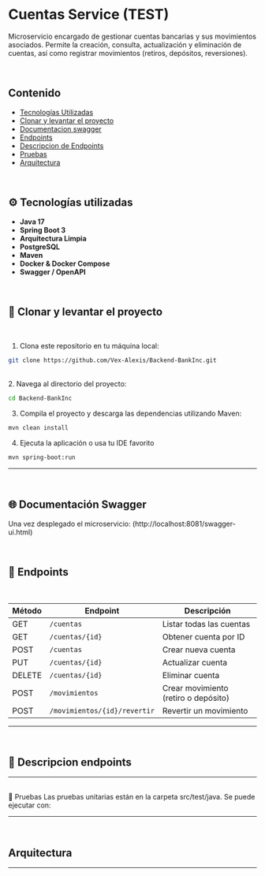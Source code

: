 # Cuentas Service (TEST)

Microservicio encargado de gestionar cuentas bancarias y sus movimientos asociados. Permite la creación, consulta, actualización y eliminación de cuentas, así como registrar movimientos (retiros, depósitos, reversiones).

<br> <!-- Salto de línea -->

## Contenido

- [Tecnologías Utilizadas](#%EF%B8%8F-tecnologías-utilizadas)
- [Clonar y levantar el proyecto](#-clonar-y-levantar-el-proyecto)
- [Documentacion swagger](#-documentación-swagger)
- [Endpoints](#-endpoints)
- [Descripcion de Endpoints](#-descripcion-de-endpoints)
- [Pruebas](#pruebas)
- [Arquitectura](#arquitectura)



<br> <!-- Salto de línea -->

## ⚙️ Tecnologías utilizadas

- **Java 17**
- **Spring Boot 3**
- **Arquitectura Limpia**
- **PostgreSQL**
- **Maven**
- **Docker & Docker Compose**
- **Swagger / OpenAPI**

<br> <!-- Salto de línea -->

## 🔧 Clonar y levantar el proyecto

<br> <!-- Salto de línea -->
1. Clona este repositorio en tu máquina local:
```bash
git clone https://github.com/Vex-Alexis/Backend-BankInc.git
```
<br> <!-- Salto de línea -->
2. Navega al directorio del proyecto:
```bash
cd Backend-BankInc
```
3. Compila el proyecto y descarga las dependencias utilizando Maven:
```bash
mvn clean install
```
4. Ejecuta la aplicación o usa tu IDE favorito
```bash
mvn spring-boot:run
```


---
<br> <!-- Salto de línea -->

## 🌐 Documentación Swagger 
Una vez desplegado el microservicio:
(http://localhost:8081/swagger-ui.html)


<br> <!-- Salto de línea -->
## 🚀 Endpoints
<br> <!-- Salto de línea -->

| Método | Endpoint                | Descripción                             |
|--------|-------------------------|-----------------------------------------|
| GET    | `/cuentas`              | Listar todas las cuentas                |
| GET    | `/cuentas/{id}`         | Obtener cuenta por ID                   |
| POST   | `/cuentas`              | Crear nueva cuenta                      |
| PUT    | `/cuentas/{id}`         | Actualizar cuenta                       |
| DELETE | `/cuentas/{id}`         | Eliminar cuenta                         |
| POST   | `/movimientos`          | Crear movimiento (retiro o depósito)    |
| POST   | `/movimientos/{id}/revertir` | Revertir un movimiento             |

---
<br> <!-- Salto de línea -->
## 🚀 Descripcion endpoints

---
<br> <!-- Salto de línea -->
🧪 Pruebas
Las pruebas unitarias están en la carpeta src/test/java. Se puede ejecutar con:

---
<br> <!-- Salto de línea -->
## Arquitectura



---
